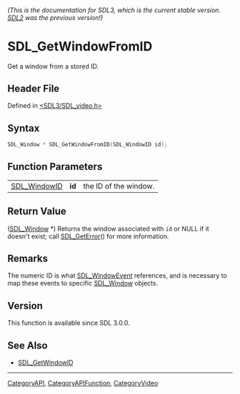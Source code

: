 ###### (This is the documentation for SDL3, which is the current stable version. [SDL2](https://wiki.libsdl.org/SDL2/) was the previous version!)
# SDL_GetWindowFromID

Get a window from a stored ID.

## Header File

Defined in [<SDL3/SDL_video.h>](https://github.com/libsdl-org/SDL/blob/main/include/SDL3/SDL_video.h)

## Syntax

```c
SDL_Window * SDL_GetWindowFromID(SDL_WindowID id);
```

## Function Parameters

|                              |        |                       |
| ---------------------------- | ------ | --------------------- |
| [SDL_WindowID](SDL_WindowID) | **id** | the ID of the window. |

## Return Value

([SDL_Window](SDL_Window) *) Returns the window associated with `id` or
NULL if it doesn't exist; call [SDL_GetError](SDL_GetError)() for more
information.

## Remarks

The numeric ID is what [SDL_WindowEvent](SDL_WindowEvent) references, and
is necessary to map these events to specific [SDL_Window](SDL_Window)
objects.

## Version

This function is available since SDL 3.0.0.

## See Also

- [SDL_GetWindowID](SDL_GetWindowID)

----
[CategoryAPI](CategoryAPI), [CategoryAPIFunction](CategoryAPIFunction), [CategoryVideo](CategoryVideo)

